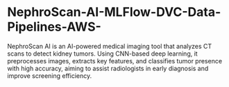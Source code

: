 # NephroScan-AI-MLFlow-DVC-Data-Pipelines-AWS-
NephroScan AI is an AI-powered medical imaging tool that analyzes CT scans to detect kidney tumors. Using CNN-based deep learning, it preprocesses images, extracts key features, and classifies tumor presence with high accuracy, aiming to assist radiologists in early diagnosis and improve screening efficiency.
